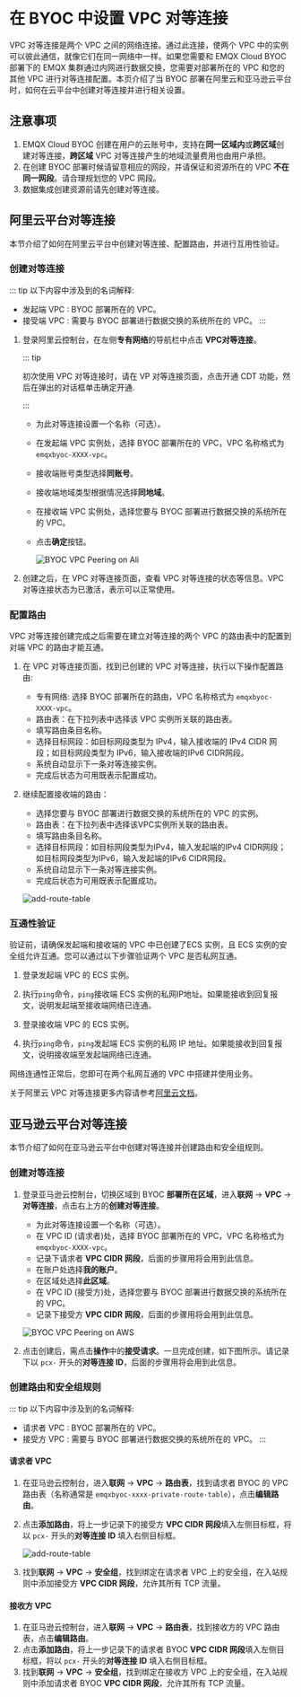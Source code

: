 # 在 BYOC 中设置 VPC 对等连接

VPC 对等连接是两个 VPC 之间的网络连接。通过此连接，使两个 VPC 中的实例可以彼此通信，就像它们在同一网络中一样。如果您需要和 EMQX Cloud BYOC 部署下的 EMQX 集群通过内网进行数据交换，您需要对部署所在的 VPC 和您的其他 VPC 进行对等连接配置。本页介绍了当 BYOC 部署在阿里云和亚马逊云平台时，如何在云平台中创建对等连接并进行相关设置。

## 注意事项

1. EMQX Cloud BYOC 创建在用户的云账号中，支持在**同一区域内**或**跨区域**创建对等连接，**跨区域** VPC 对等连接产生的地域流量费用也由用户承担。
2. 在创建 BYOC 部署时候请留意相应的网段，并请保证和资源所在的 VPC **不在同一网段**。请合理规划您的 VPC 网段。
3. 数据集成创建资源前请先创建对等连接。


## 阿里云平台对等连接

本节介绍了如何在阿里云平台中创建对等连接、配置路由，并进行互用性验证。

### 创建对等连接

::: tip
以下内容中涉及到的名词解释:
- 发起端 VPC : BYOC 部署所在的 VPC。
- 接受端 VPC : 需要与 BYOC 部署进行数据交换的系统所在的 VPC。
:::

1. 登录阿里云控制台，在左侧**专有网络**的导航栏中点击 **VPC对等连接**。
    
    ::: tip
    
    初次使用 VPC 对等连接时，请在 VP 对等连接页面，点击开通 CDT 功能，然后在弹出的对话框单击确定开通.
    
    :::
    
    * 为此对等连接设置一个名称（可选）。
    
    * 在发起端 VPC 实例处，选择 BYOC 部署所在的 VPC，VPC 名称格式为 `emqxbyoc-XXXX-vpc`。
    
    * 接收端账号类型选择**同账号**。
    
    * 接收端地域类型根据情况选择**同地域**。
    
    * 在接收端 VPC 实例处，选择您要与 BYOC 部署进行数据交换的系统所在的 VPC。
    
    * 点击**确定**按钮。
    
      ![BYOC VPC Peering on Ali](_assets/byoc_vpc_peering_ali.png)


2. 创建之后，在 VPC 对等连接页面，查看 VPC 对等连接的状态等信息。VPC 对等连接状态为已激活，表示可以正常使用。

### 配置路由
VPC 对等连接创建完成之后需要在建立对等连接的两个 VPC 的路由表中的配置到对端 VPC 的路由才能互通。

1. 在 VPC 对等连接页面，找到已创建的 VPC 对等连接，执行以下操作配置路由:
    * 专有网络: 选择 BYOC 部署所在的路由，VPC 名称格式为 `emqxbyoc-XXXX-vpc`。
    * 路由表：在下拉列表中选择该 VPC 实例所关联的路由表。
    * 填写路由条目名称。
    * 选择目标网段：如目标网段类型为 IPv4，输入接收端的 IPv4 CIDR 网段；如目标网段类型为 IPv6，输入接收端的IPv6 CIDR网段。
    * 系统自动显示下一条对等连接实例。
    * 完成后状态为可用既表示配置成功。
    
2. 继续配置接收端的路由：
    * 选择您要与 BYOC 部署进行数据交换的系统所在的 VPC 的实例。
    * 路由表：在下拉列表中选择该VPC实例所关联的路由表。
    * 填写路由条目名称。
    * 选择目标网段：如目标网段类型为IPv4，输入发起端的IPv4 CIDR网段；如目标网段类型为IPv6，输入发起端的IPv6 CIDR网段。
    * 系统自动显示下一条对等连接实例。
    * 完成后状态为可用既表示配置成功。
    
    ![add-route-table](./_assets/byoc_vpc_peering_route.png)
    
### 互通性验证
验证前，请确保发起端和接收端的 VPC 中已创建了ECS 实例，且 ECS 实例的安全组允许互通。您可以通过以下步骤验证两个 VPC 是否私网互通。

1. 登录发起端 VPC 的 ECS 实例。

2. 执行`ping`命令，`ping`接收端 ECS 实例的私网IP地址。如果能接收到回复报文，说明发起端至接收端网络已连通。

3. 登录接收端 VPC 的 ECS 实例。

4. 执行`ping`命令，`ping`发起端 ECS 实例的私网 IP 地址。如果能接收到回复报文，说明接收端至发起端网络已连通。

网络连通性正常后，您即可在两个私网互通的 VPC 中搭建并使用业务。

关于阿里云 VPC 对等连接更多内容请参考[阿里云文档](https://www.alibabacloud.com/help/zh/vpc/user-guide/overview-6?spm=a2c63.p38356.0.0.74aa51b37wnDE2)。

## 亚马逊云平台对等连接

本节介绍了如何在亚马逊云平台中创建对等连接并创建路由和安全组规则。

### 创建对等连接

1. 登录亚马逊云控制台，切换区域到 BYOC **部署所在区域**，进入**联网** -> **VPC** -> **对等连接**，点击右上方的**创建对等连接**。

    * 为此对等连接设置一个名称（可选）。
    * 在 VPC ID (请求者)处，选择 BYOC 部署所在的 VPC，VPC 名称格式为 `emqxbyoc-XXXX-vpc`。
    * 记录下请求者 **VPC CIDR 网段**，后面的步骤用将会用到此信息。
    * 在账户处选择**我的账户**。
    * 在区域处选择**此区域**。
    * 在 VPC ID (接受方)处，选择您要与 BYOC 部署进行数据交换的系统所在的 VPC。
    * 记录下接受方 **VPC CIDR 网段**，后面的步骤用将会用到此信息。

    ![BYOC VPC Peering on AWS](_assets/byoc_vpc_peering_aws.png)

2. 点击创建后，需点击**操作**中的**接受请求**。一旦完成创建，如下图所示。请记录下以 `pcx-` 开头的**对等连接 ID**，后面的步骤用将会用到此信息。

### 创建路由和安全组规则

::: tip
以下内容中涉及到的名词解释:
- 请求者 VPC : BYOC 部署所在的 VPC。
- 接受方 VPC : 需要与 BYOC 部署进行数据交换的系统所在的 VPC。
:::

#### 请求者 VPC

1. 在亚马逊云控制台，进入**联网** -> **VPC** -> **路由表**，找到请求者 BYOC 的 VPC 路由表（名称通常是 `emqxbyoc-xxxx-private-route-table`），点击**编辑路由**。
2. 点击**添加路由**，将上一步记录下的接受方 **VPC CIDR 网段**填入左侧目标框，将以 `pcx-` 开头的**对等连接 ID** 填入右侧目标框。

    ![add-route-table](./_assets/byoc_add_aws_cn_route_tables.png)

3. 找到**联网** -> **VPC** -> **安全组**，找到绑定在请求者 VPC 上的安全组，在入站规则中添加接受方 **VPC CIDR 网段**，允许其所有 TCP 流量。


#### 接收方 VPC

1. 在亚马逊云控制台，进入**联网** -> **VPC** -> **路由表**，找到接收方的 VPC 路由表，点击**编辑路由**。
2. 点击**添加路由**，将上一步记录下的请求者 BYOC **VPC CIDR 网段**填入左侧目标框，将以 `pcx-` 开头的**对等连接 ID** 填入右侧目标框。
3. 找到**联网** -> **VPC** -> **安全组**，找到绑定在接收方 VPC 上的安全组，在入站规则中添加请求者 BYOC **VPC CIDR 网段**，允许其所有 TCP 流量。

